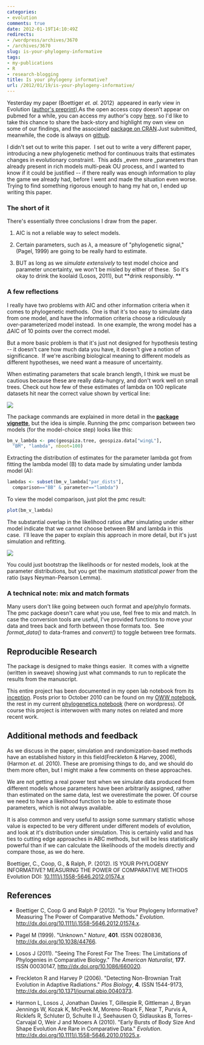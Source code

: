 ```yaml
---
categories:
- evolution
comments: true
date: 2012-01-19T14:10:49Z
redirects:
- /wordpress/archives/3670
- /archives/3670
slug: is-your-phylogeny-informative
tags:
- my-publications
- R
- research-blogging
title: Is your phylogeny informative?
url: /2012/01/19/is-your-phylogeny-informative/
---
```


Yesterday my paper (Boettiger _et. al._ 2012)  appeared in early view in Evolution ([author's preprint](http://www.mendeley.com/download/public/98752/4485545655/9a209c7dd29980fd2e47c06eb8b2d1d7dd6f70d4/dl.pdf)),As the open access copy doesn't appear on pubmed for a while, you can access my author's copy [here](http://www.mendeley.com/download/public/98752/4485545655/9a209c7dd29980fd2e47c06eb8b2d1d7dd6f70d4/dl.pdf). so I'd like to take this chance to share the back-story and highlight my own view on some of our findings, and the associated [package on CRAN](http://cran.r-project.org/web/packages/pmc/index.html).Just submitted, meanwhile, the code is always on [github](https://github.com/cboettig/pmc).

I didn't set out to write this paper.  I set out to write a very different paper, introducing a new phylogenetic method for continuous traits that estimates changes in evolutionary constraint.  This adds _even more _parameters than already present in rich models multi-peak OU process, and I wanted to know if it could be justified -- if there really was enough information to play the game we already had, before I went and made the situation even worse.  Trying to find something rigorous enough to hang my hat on, I ended up writing this paper.  


### The short of it


There's essentially three conclusions I draw from the paper.



	
  1. AIC is not a reliable way to select models.

	
  2. Certain parameters, such as $\lambda$, a measure of "phylogenetic signal," (Pagel, 1999) are going to be really hard to estimate.

	
  3. BUT as long as we _simulate extensively_ to test model choice and parameter uncertainty, we won't be misled by either of these.  So it's okay to drink the koolaid (Losos, 2011), but **drink responsibly.
**




### A few reflections


I really have two problems with AIC and other information criteria when it comes to phylogenetic methods.  One is that it's too easy to simulate data from one model, and have the information criteria choose a ridiculously over-parameterized model instead.  In one example, the wrong model has a $\Delta$AIC of 10 points over the correct model.

But a more basic problem is that it's just not designed for hypothesis testing -- it doesn't care how much data you have, it doesn't give a notion of significance.  If we're ascribing biological meaning to different models as different hypotheses, we need want a measure of uncertainty.

When estimating parameters that scale branch length, I think we must be cautious because these are really data-hungry, and don't work well on small trees. Check out how few of these estimates of lambda on 100 replicate datasets hit near the correct value shown by vertical line:

![](http://farm8.staticflickr.com/7014/6727029515_bcfe58aedb_o.png)


The package commands are explained in more detail in the **[ package vignette](http://cran.r-project.org/web/packages/pmc/vignettes/pmc_tutorial.pdf)**, but the idea is simple. Running the pmc comparison between two models (for the model-choice step) looks like this:


```r
bm_v_lambda <- pmc(geospiza.tree, geospiza.data["wingL"],
  "BM", "lambda", nboot=100)
```


Extracting the distribution of estimates for the parameter lambda got from fitting the lambda model (B) to data made by simulating under lambda model (A):


```r
lambdas <- subset(bm_v_lambda["par_dists"],
  comparison=="BB" & parameter=="lambda")
```


To view the model comparison, just plot the pmc result:


```r
plot(bm_v_lambda)
```


The substantial overlap in the likelihood ratios after simulating under either model indicate that we cannot choose between BM and lambda in this case.  I'll leave the paper to explain this approach in more detail, but it's just simulation and refitting.

![](http://farm8.staticflickr.com/7026/6727293465_4a2a545fdf_o.png)


You could just bootstrap the likelihoods or for nested models, look at the parameter distributions, but you get the maximum _statistical power_ from the ratio (says Neyman-Pearson Lemma).




### A technical note: mix and match formats


Many users don't like going between ouch format and ape/phylo formats. The pmc package doesn't care what you use, feel free to mix and match. In case the conversion tools are useful, I've provided functions to move your data and trees back and forth between those formats too.  See _format_data()_ to data-frames and _convert()_ to toggle between tree formats.


## Reproducible Research


The package is designed to make things easier.  It comes with a vignette (written in sweave) showing just what commands to run to replicate the results from the manuscript.

This entire project has been documented in my open lab notebook from its [inception](http://openwetware.org/wiki/User:Carl_Boettiger/Notebook/Comparative_Phylogenetics/2010/02/07). Posts prior to October 2010 can be found on my [OWW notebook](http://openwetware.org/wiki/User:Carl_Boettiger/Notebook/Comparative_Phylogenetics/2010), the rest in my current [phylogenetics notebook](http://www.carlboettiger.info/archives/category/phylogenetics) (here on wordpress). Of course this project is interwoven with many notes on related and more recent work.



##  Additional methods and feedback 


As we discuss in the paper, simulation and randomization-based methods have an established history in this field(Freckleton & Harvey, 2006), (Harmon _et. al._ 2010).  These are promising things to do, and we should do them more often, but I might make a few comments on these approaches.  

We are not getting a real power test when we simulate data produced from different models whose parameters have been arbitrarily assigned, rather than estimated on the same data, lest we overestimate the power.  Of course we need to have a likelihood function to be able to estimate those parameters, which is not always available.    

It is also common and very useful to assign some summary statistic whose value is expected to be very different under different models of evolution, and look at it's distribution under simulation.  This is certainly valid and has ties to cutting edge approaches in ABC methods, but will be less statistically powerful than if we can calculate the likelihoods of the models directly and compare those, as we do here.  




Boettiger, C., Coop, G., & Ralph, P. (2012). IS YOUR PHYLOGENY INFORMATIVE? MEASURING THE POWER OF COMPARATIVE METHODS Evolution DOI: [10.1111/j.1558-5646.2012.01574.x](http://dx.doi.org/10.1111/j.1558-5646.2012.01574.x)



## References


- Boettiger C, Coop G and Ralph P (2012).
"is Your Phylogeny Informative? Measuring The Power of Comparative Methods."
<em>Evolution</em>.
<a href="http://dx.doi.org/10.1111/j.1558-5646.2012.01574.x">http://dx.doi.org/10.1111/j.1558-5646.2012.01574.x</a>.

- Pagel M (1999).
"Unknown."
<em>Nature</em>, <b>401</b>.
ISSN 00280836, <a href="http://dx.doi.org/10.1038/44766">http://dx.doi.org/10.1038/44766</a>.

- Losos J (2011).
"Seeing The Forest For The Trees: The Limitations of Phylogenies in Comparative Biology."
<em>The American Naturalist</em>, <b>177</b>.
ISSN 00030147, <a href="http://dx.doi.org/10.1086/660020">http://dx.doi.org/10.1086/660020</a>.

- Freckleton R and Harvey P (2006).
"Detecting Non-Brownian Trait Evolution in Adaptive Radiations."
<em>Plos Biology</em>, <b>4</b>.
ISSN 1544-9173, <a href="http://dx.doi.org/10.1371/journal.pbio.0040373">http://dx.doi.org/10.1371/journal.pbio.0040373</a>.

- Harmon L, Losos J, Jonathan Davies T, Gillespie R, Gittleman J, Bryan Jennings W, Kozak K, McPeek M, Moreno-Roark F, Near T, Purvis A, Ricklefs R, Schluter D, Schulte II J, Seehausen O, Sidlauskas B, Torres-Carvajal O, Weir J and Mooers A (2010).
"Early Bursts of Body Size And Shape Evolution Are Rare in Comparative Data."
<em>Evolution</em>.
<a href="http://dx.doi.org/10.1111/j.1558-5646.2010.01025.x">http://dx.doi.org/10.1111/j.1558-5646.2010.01025.x</a>.
